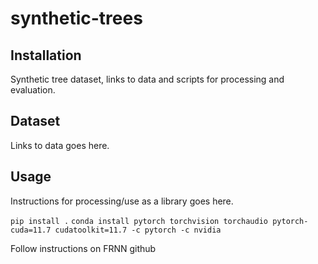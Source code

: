# synthetic-trees

## Installation

Synthetic tree dataset, links to data and scripts for processing and evaluation.

## Dataset

Links to data goes here.

## Usage

Instructions for processing/use as a library goes here.

` pip install . `
`conda install pytorch torchvision torchaudio pytorch-cuda=11.7 cudatoolkit=11.7 -c pytorch -c nvidia`

Follow instructions on FRNN github